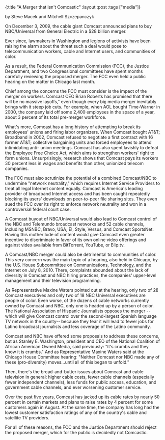 {:title "A Merger that isn't Comcastic"
:layout :post
:tags  ["media"]}

by Steve Macek and Mitchell Szczepanczyk  
  
On December 3, 2009, the cable giant Comcast announced plans to buy
NBC/Universal from General Electric in a $28 billion merger.  
  
Ever since, lawmakers in Washington and legions of activists have been raising
the alarm about the threat such a deal would pose to telecommunication
workers, cable and Internet users, and communities of color.  
  
As a result, the Federal Communication Commission (FCC), the Justice
Department, and two Congressional committees have spent months carefully
reviewing the proposed merger. The FCC even held a public hearing on the
matter in Chicago last month.  
  
Chief among the concerns the FCC must consider is the impact of the merger on
workers. Comcast CEO Brian Roberts has promised that there will be no massive
layoffs," even though every big media merger inevitably brings with it steep
job cuts. For example, when AOL bought Time-Warner in 2000, the company laid
off some 2,400 employees in the space of a year, about 3 percent of its total
pre-merger workforce.  
  
What's more, Comcast has a long history of attempting to break its employees'
unions and firing labor organizers. When Comcast bought AT&T; Broadband in
2002, Comcast refused to negotiate a first contract with 16 former AT&T;
collective bargaining units and forced employees to attend intimidating anti-
union meetings. Comcast has also spent lavishly to defeat the Employee Free
Choice Act, which aims to strengthen workers' right to form unions.
Unsurprisingly, research shows that Comcast pays its workers 30 percent less
in wages and benefits than other, unionized telecom companies.  
  
The FCC must also scrutinize the potential of a combined Comcast/NBC to
undermine "network neutrality," which requires Internet Service Providers to
treat all legal Internet content equally. Comcast is America's leading
provider of broadband Internet access and has been caught repeatedly blocking
its users' downloads on peer-to-peer file sharing sites. They even sued the
FCC over its right to enforce network neutrality and won in a controversial
federal court case.  
  
A Comcast buyout of NBC/Universal would also lead to Comcast control of the
NBC and Telemundo broadcast networks and 52 cable channels, including MSNBC,
Bravo, USA, E!, Style, Versus, and Comcast SportsNet. Having this mother lode
of content would give Comcast even greater incentive to discriminate in favor
of its own online video offerings and against video available from BitTorrent,
YouTube, or Blip.tv.  
  
A Comcast/NBC merger could also be detrimental to communities of color. This
very concern was the main topic of a hearing, also held in Chicago, by the
U.S. House Subcommittee on Communications, Technology, and the Internet on
July 8, 2010. There, complaints abounded about the lack of diversity in
Comcast and NBC hiring practices, the companies' upper-level management and
their television programming.  
  
As Representative Maxine Waters pointed out at the hearing, only two of 28
Comcast executives and only two of 18 NBC Universal executives are people of
color. Even worse, of the dozens of cable networks currently owned by Comcast
and NBC, only one is headed up by a person of color. The National Association
of Hispanic Journalists opposes the merger -- which will give Comcast control
over the second-largest Spanish language TV network in the county-- because
they fear it will lead to fewer jobs for Latino broadcast journalists and less
coverage of the Latino community.  
  
Comcast and NBC have offered some proposals to address these concerns, but as
Stanley E. Washington, president and CEO of the National Coalition of African
American Owned Media, said previously: "It's crumbs and they know it is
crumbs." And as Representative Maxine Waters said at the Chicago House
Committee hearing: "Neither Comcast nor NBC made any of these (pro-diversity)
moves...until all of this began to unfold."  
  
Then, there's the bread-and-butter issues about Comcast and cable television
in general: higher cable costs, fewer cable channels (especially fewer
independent channels), less funds for public access, education, and government
cable channels, and ever worsening customer service.  
  
Over the past five years, Comcast has jacked up its cable rates by nearly 50
percent in certain markets and plans to raise rates by 4 percent for some
customers again in August. At the same time, the company has long had the
lowest customer satisfaction ratings of any of the country's cable and
satellite TV providers.  
  
For all of these reasons, the FCC and the Justice Department should reject the
proposed merger, which for the public is decidedly not Comcastic.
